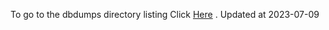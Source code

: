 To go to the dbdumps directory listing Click [Here](https://ipfs.io/ipfs/bafkreibklafe4epljr6j5snbnme5tubpo3mswqbp436r2texomdi3k2ode) . Updated at 2023-07-09
